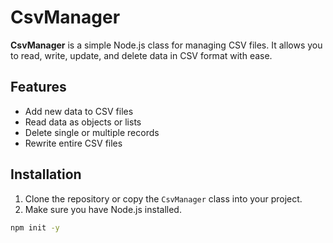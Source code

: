 # CsvManager

**CsvManager** is a simple Node.js class for managing CSV files. It allows you to read, write, update, and delete data in CSV format with ease.

## Features

- Add new data to CSV files
- Read data as objects or lists
- Delete single or multiple records
- Rewrite entire CSV files

## Installation

1. Clone the repository or copy the `CsvManager` class into your project.
2. Make sure you have Node.js installed.

```bash
npm init -y
